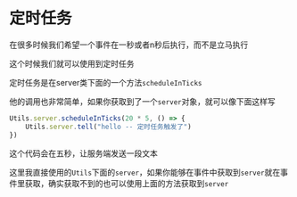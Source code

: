 # 定时任务
在很多时候我们希望一个事件在一秒或者n秒后执行，而不是立马执行

这个时候我们就可以使用到定时任务

定时任务是在server类下面的一个方法`scheduleInTicks`

他的调用也非常简单，如果你获取到了一个`server`对象，就可以像下面这样写

```js
Utils.server.scheduleInTicks(20 * 5, () => {
    Utils.server.tell("hello -- 定时任务触发了")
})
```
这个代码会在五秒，让服务端发送一段文本

这里我直接使用的`Utils`下面的`server`，如果你能够在事件中获取到`server`就在事件里获取，确实获取不到的也可以使用上面的方法获取到`server`